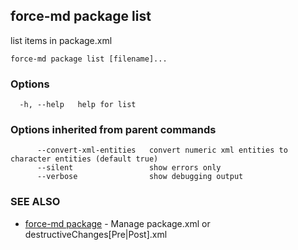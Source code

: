 ## force-md package list

list items in package.xml

```
force-md package list [filename]...
```

### Options

```
  -h, --help   help for list
```

### Options inherited from parent commands

```
      --convert-xml-entities   convert numeric xml entities to character entities (default true)
      --silent                 show errors only
      --verbose                show debugging output
```

### SEE ALSO

* [force-md package](force-md_package.md)	 - Manage package.xml or destructiveChanges[Pre|Post].xml

